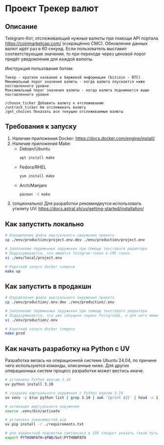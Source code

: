 # Проект Трекер валют
## Описание
Telegram-бот, отслеживающий нужные валюты при помощи API портала https://coinmarketcap.com/ (сокращённо CMC). Обновление данных валют идёт раз в 60 секунд. Если пользователь выставил соответствующие значения, то при переходе через ценовой порог придёт уведомление для каждой валюты.

Инструкция пользования ботом:
```
Тикер - краткое название в биржевой информации (bitcoin - BTC)
Минимальный порог значения валюты - когда валюта опускается ниже поставленного уровня
Максимальный порог значения валюты - когда валюта поднимается выше поставленного уровня

/choose_ticker Добавить валюту к отслеживанию
/untrack_ticker Не отслеживать валюту
/get_choices Показать все текущие отслеживаемые валюты
```

## Требования к запуску
1. Наличие приложения Docker: https://docs.docker.com/engine/install/
2. Наличие приложения Make:
    - Debian/Ubuntu
        ```sh
        apt install make
        ```
    - Fedora/RHEL
        ```sh
        yum install make
        ```
    - Arch/Manjaro
        ```sh
        pacman -S make
        ```
3. (опционально) Для разработки рекомендеутся использовать утилиту UV: https://docs.astral.sh/uv/getting-started/installation/

## Как запустить локально
```sh
# Определение файла виртуального окружения проекта
cp ./env/production/project.env.dev ./env/production/project.env

# Заполнение переменных окружения при помощи текстового редактора
# Подразумевается, что имеются Telegram-токен и CMC-токен
vi ./env/local/project.env

# Короткий запуск docker compose
make up
```

## Как запустить в продакшн
```sh
# Определение файла виртуального окружения проекта
cp ./env/production/.env.dev ./env/production/.env

# Заполнение переменных окружения при помощи текстового редактора
# Подразумевается, что уже запущенн сервис PostgreSQL, и для него имеются соответствующие реквизиты
vi ./env/production/.env

# Короткий запуск docker compose
make prod
```

## Как начать разработку на Python с UV
Разработка велась на операционной системе Ubuntu 24.04, по причине чего используются команды, описанные ниже. Для других операционных систем процесс разработки может вестись иначе.
```sh
# установка Python версии 3.10
uv python install 3.10

# создание виртуального окружения с Python версии 3.10
uv venv -p $(uv python list | grep 3.10 | awk '{print $2}' | head -n 1)

# активация виртуального окружения
source .venv/bin/activate

# установка зависимостей pip
uv pip install -r ./requirements.txt

# для корректной подсветки синтаксиса в IDE следует указать такой путь
export PYTHONPATH=$PWD/bot:PYTHONPATH
```
